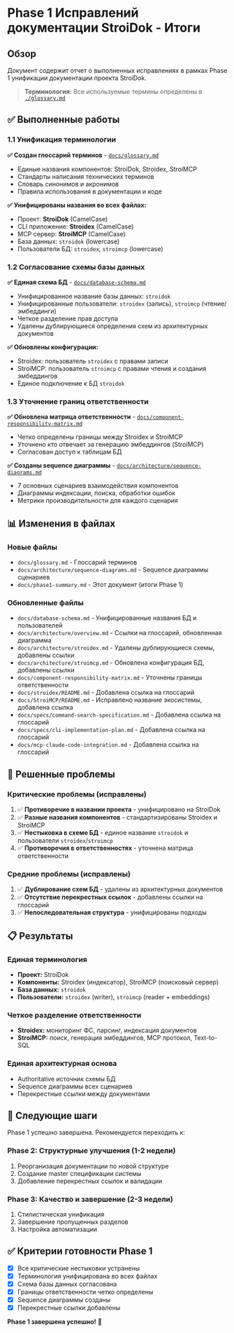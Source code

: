 # Phase 1 Исправлений документации StroiDok - Итоги

## Обзор

Документ содержит отчет о выполненных исправлениях в рамках Phase 1 унификации документации проекта StroiDok.

> **Терминология:** Все используемые термины определены в [`./glossary.md`](./glossary.md)

## ✅ Выполненные работы

### 1.1 Унификация терминологии

**✅ Создан глоссарий терминов** - [`docs/glossary.md`](./glossary.md)
- Единые названия компонентов: StroiDok, Stroidex, StroiMCP
- Стандарты написания технических терминов
- Словарь синонимов и акронимов
- Правила использования в документации и коде

**✅ Унифицированы названия во всех файлах:**
- Проект: **StroiDok** (CamelCase)
- CLI приложение: **Stroidex** (CamelCase)
- MCP сервер: **StroiMCP** (CamelCase)
- База данных: `stroidok` (lowercase)
- Пользователи БД: `stroidex`, `stroimcp` (lowercase)

### 1.2 Согласование схемы базы данных

**✅ Единая схема БД** - [`docs/database-schema.md`](./database-schema.md)
- Унифицированное название базы данных: `stroidok`
- Унифицированные пользователи: `stroidex` (запись), `stroimcp` (чтение/эмбеддинги)
- Четкое разделение прав доступа
- Удалены дублирующиеся определения схем из архитектурных документов

**✅ Обновлены конфигурации:**
- Stroidex: пользователь `stroidex` с правами записи
- StroiMCP: пользователь `stroimcp` с правами чтения и создания эмбеддингов
- Единое подключение к БД `stroidok`

### 1.3 Уточнение границ ответственности

**✅ Обновлена матрица ответственности** - [`docs/component-responsibility-matrix.md`](./component-responsibility-matrix.md)
- Четко определены границы между Stroidex и StroiMCP
- Уточнено кто отвечает за генерацию эмбеддингов (StroiMCP)
- Согласован доступ к таблицам БД

**✅ Созданы sequence диаграммы** - [`docs/architecture/sequence-diagrams.md`](./architecture/sequence-diagrams.md)
- 7 основных сценариев взаимодействия компонентов
- Диаграммы индексации, поиска, обработки ошибок
- Метрики производительности для каждого сценария

## 📊 Изменения в файлах

### Новые файлы
- `docs/glossary.md` - Глоссарий терминов
- `docs/architecture/sequence-diagrams.md` - Sequence диаграммы сценариев
- `docs/phase1-summary.md` - Этот документ (итоги Phase 1)

### Обновленные файлы
- `docs/database-schema.md` - Унифицированные названия БД и пользователей
- `docs/architecture/overview.md` - Ссылки на глоссарий, обновленная диаграмма
- `docs/architecture/stroidex.md` - Удалены дублирующиеся схемы, добавлены ссылки
- `docs/architecture/stroimcp.md` - Обновлена конфигурация БД, добавлены ссылки
- `docs/component-responsibility-matrix.md` - Уточнены границы ответственности
- `docs/stroidex/README.md` - Добавлена ссылка на глоссарий
- `docs/StroiMCP/README.md` - Исправлено название экосистемы, добавлена ссылка
- `docs/specs/command-search-specification.md` - Добавлена ссылка на глоссарий
- `docs/specs/cli-implementation-plan.md` - Добавлена ссылка на глоссарий
- `docs/mcp-claude-code-integration.md` - Добавлена ссылка на глоссарий

## 🎯 Решенные проблемы

### Критические проблемы (исправлены)
1. ✅ **Противоречие в названии проекта** - унифицировано на StroiDok
2. ✅ **Разные названия компонентов** - стандартизированы Stroidex и StroiMCP
3. ✅ **Нестыковка в схеме БД** - единое название `stroidok` и пользователи `stroidex`/`stroimcp`
4. ✅ **Противоречия в ответственностях** - уточнена матрица ответственности

### Средние проблемы (исправлены)
1. ✅ **Дублирование схем БД** - удалены из архитектурных документов
2. ✅ **Отсутствие перекрестных ссылок** - добавлены ссылки на глоссарий
3. ✅ **Непоследовательная структура** - унифицированы подходы

## 📋 Результаты

### Единая терминология
- **Проект:** StroiDok
- **Компоненты:** Stroidex (индексатор), StroiMCP (поисковый сервер)
- **База данных:** `stroidok`
- **Пользователи:** `stroidex` (writer), `stroimcp` (reader + embeddings)

### Четкое разделение ответственности
- **Stroidex:** мониторинг ФС, парсинг, индексация документов
- **StroiMCP:** поиск, генерация эмбеддингов, MCP протокол, Text-to-SQL

### Единая архитектурная основа
- Authoritative источник схемы БД
- Sequence диаграммы всех сценариев
- Перекрестные ссылки между документами

## 🚀 Следующие шаги

Phase 1 успешно завершена. Рекомендуется переходить к:

### Phase 2: Структурные улучшения (1-2 недели)
1. Реорганизация документации по новой структуре
2. Создание master спецификации системы
3. Добавление перекрестных ссылок и валидации

### Phase 3: Качество и завершение (2-3 недели)
1. Стилистическая унификация
2. Завершение пропущенных разделов
3. Настройка автоматизации

## ✅ Критерии готовности Phase 1

- [x] Все критические нестыковки устранены
- [x] Терминология унифицирована во всех файлах
- [x] Схема базы данных согласована
- [x] Границы ответственности четко определены
- [x] Sequence диаграммы созданы
- [x] Перекрестные ссылки добавлены

**Phase 1 завершена успешно!** 🎉